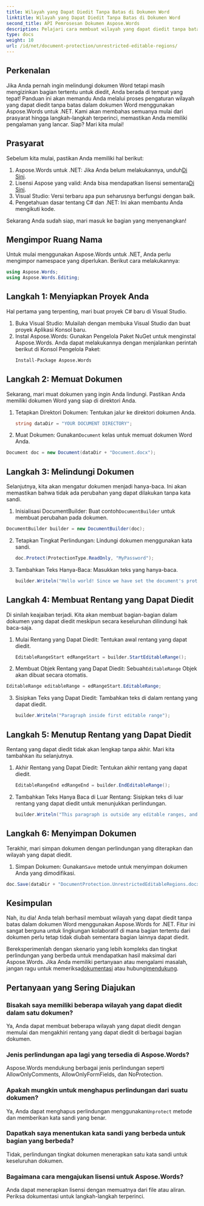 ```yaml
---
title: Wilayah yang Dapat Diedit Tanpa Batas di Dokumen Word
linktitle: Wilayah yang Dapat Diedit Tanpa Batas di Dokumen Word
second_title: API Pemrosesan Dokumen Aspose.Words
description: Pelajari cara membuat wilayah yang dapat diedit tanpa batas dalam dokumen Word menggunakan Aspose.Words untuk .NET dengan panduan langkah demi langkah yang komprehensif ini.
type: docs
weight: 10
url: /id/net/document-protection/unrestricted-editable-regions/
---
```

## Perkenalan

Jika Anda pernah ingin melindungi dokumen Word tetapi masih mengizinkan bagian tertentu untuk diedit, Anda berada di tempat yang tepat! Panduan ini akan memandu Anda melalui proses pengaturan wilayah yang dapat diedit tanpa batas dalam dokumen Word menggunakan Aspose.Words untuk .NET. Kami akan membahas semuanya mulai dari prasyarat hingga langkah-langkah terperinci, memastikan Anda memiliki pengalaman yang lancar. Siap? Mari kita mulai!

## Prasyarat

Sebelum kita mulai, pastikan Anda memiliki hal berikut:

1.  Aspose.Words untuk .NET: Jika Anda belum melakukannya, unduh[Di Sini](https://releases.aspose.com/words/net/).
2.  Lisensi Aspose yang valid: Anda bisa mendapatkan lisensi sementara[Di Sini](https://purchase.aspose.com/temporary-license/).
3. Visual Studio: Versi terbaru apa pun seharusnya berfungsi dengan baik.
4. Pengetahuan dasar tentang C# dan .NET: Ini akan membantu Anda mengikuti kode.

Sekarang Anda sudah siap, mari masuk ke bagian yang menyenangkan!

## Mengimpor Ruang Nama

Untuk mulai menggunakan Aspose.Words untuk .NET, Anda perlu mengimpor namespace yang diperlukan. Berikut cara melakukannya:

```csharp
using Aspose.Words;
using Aspose.Words.Editing;
```

## Langkah 1: Menyiapkan Proyek Anda

Hal pertama yang terpenting, mari buat proyek C# baru di Visual Studio.

1. Buka Visual Studio: Mulailah dengan membuka Visual Studio dan buat proyek Aplikasi Konsol baru.
2. Instal Aspose.Words: Gunakan Pengelola Paket NuGet untuk menginstal Aspose.Words. Anda dapat melakukannya dengan menjalankan perintah berikut di Konsol Pengelola Paket:
   ```sh
   Install-Package Aspose.Words
   ```

## Langkah 2: Memuat Dokumen

Sekarang, mari muat dokumen yang ingin Anda lindungi. Pastikan Anda memiliki dokumen Word yang siap di direktori Anda.

1. Tetapkan Direktori Dokumen: Tentukan jalur ke direktori dokumen Anda.
   ```csharp
   string dataDir = "YOUR DOCUMENT DIRECTORY";
   ```
2.  Muat Dokumen: Gunakan`Document` kelas untuk memuat dokumen Word Anda.
   ```csharp
   Document doc = new Document(dataDir + "Document.docx");
   ```

## Langkah 3: Melindungi Dokumen

Selanjutnya, kita akan mengatur dokumen menjadi hanya-baca. Ini akan memastikan bahwa tidak ada perubahan yang dapat dilakukan tanpa kata sandi.

1.  Inisialisasi DocumentBuilder: Buat contoh`DocumentBuilder` untuk membuat perubahan pada dokumen.
   ```csharp
   DocumentBuilder builder = new DocumentBuilder(doc);
   ```
2. Tetapkan Tingkat Perlindungan: Lindungi dokumen menggunakan kata sandi.
   ```csharp
   doc.Protect(ProtectionType.ReadOnly, "MyPassword");
   ```
3. Tambahkan Teks Hanya-Baca: Masukkan teks yang hanya-baca.
   ```csharp
   builder.Writeln("Hello world! Since we have set the document's protection level to read-only, we cannot edit this paragraph without the password.");
   ```

## Langkah 4: Membuat Rentang yang Dapat Diedit

Di sinilah keajaiban terjadi. Kita akan membuat bagian-bagian dalam dokumen yang dapat diedit meskipun secara keseluruhan dilindungi hak baca-saja.

1. Mulai Rentang yang Dapat Diedit: Tentukan awal rentang yang dapat diedit.
   ```csharp
   EditableRangeStart edRangeStart = builder.StartEditableRange();
   ```
2.  Membuat Objek Rentang yang Dapat Diedit: Sebuah`EditableRange` Objek akan dibuat secara otomatis.
   ```csharp
   EditableRange editableRange = edRangeStart.EditableRange;
   ```
3. Sisipkan Teks yang Dapat Diedit: Tambahkan teks di dalam rentang yang dapat diedit.
   ```csharp
   builder.Writeln("Paragraph inside first editable range");
   ```

## Langkah 5: Menutup Rentang yang Dapat Diedit

Rentang yang dapat diedit tidak akan lengkap tanpa akhir. Mari kita tambahkan itu selanjutnya.

1. Akhir Rentang yang Dapat Diedit: Tentukan akhir rentang yang dapat diedit.
   ```csharp
   EditableRangeEnd edRangeEnd = builder.EndEditableRange();
   ```
2. Tambahkan Teks Hanya Baca di Luar Rentang: Sisipkan teks di luar rentang yang dapat diedit untuk menunjukkan perlindungan.
   ```csharp
   builder.Writeln("This paragraph is outside any editable ranges, and cannot be edited.");
   ```

## Langkah 6: Menyimpan Dokumen

Terakhir, mari simpan dokumen dengan perlindungan yang diterapkan dan wilayah yang dapat diedit.

1.  Simpan Dokumen: Gunakan`Save` metode untuk menyimpan dokumen Anda yang dimodifikasi.
   ```csharp
   doc.Save(dataDir + "DocumentProtection.UnrestrictedEditableRegions.docx");
   ```

## Kesimpulan

Nah, itu dia! Anda telah berhasil membuat wilayah yang dapat diedit tanpa batas dalam dokumen Word menggunakan Aspose.Words for .NET. Fitur ini sangat berguna untuk lingkungan kolaboratif di mana bagian tertentu dari dokumen perlu tetap tidak diubah sementara bagian lainnya dapat diedit. 

 Bereksperimenlah dengan skenario yang lebih kompleks dan tingkat perlindungan yang berbeda untuk mendapatkan hasil maksimal dari Aspose.Words. Jika Anda memiliki pertanyaan atau mengalami masalah, jangan ragu untuk memeriksa[dokumentasi](https://reference.aspose.com/words/net/) atau hubungi[mendukung](https://forum.aspose.com/c/words/8).

## Pertanyaan yang Sering Diajukan

### Bisakah saya memiliki beberapa wilayah yang dapat diedit dalam satu dokumen?
Ya, Anda dapat membuat beberapa wilayah yang dapat diedit dengan memulai dan mengakhiri rentang yang dapat diedit di berbagai bagian dokumen.

### Jenis perlindungan apa lagi yang tersedia di Aspose.Words?
Aspose.Words mendukung berbagai jenis perlindungan seperti AllowOnlyComments, AllowOnlyFormFields, dan NoProtection.

### Apakah mungkin untuk menghapus perlindungan dari suatu dokumen?
 Ya, Anda dapat menghapus perlindungan menggunakan`Unprotect` metode dan memberikan kata sandi yang benar.

### Dapatkah saya menentukan kata sandi yang berbeda untuk bagian yang berbeda?
Tidak, perlindungan tingkat dokumen menerapkan satu kata sandi untuk keseluruhan dokumen.

### Bagaimana cara mengajukan lisensi untuk Aspose.Words?
Anda dapat menerapkan lisensi dengan memuatnya dari file atau aliran. Periksa dokumentasi untuk langkah-langkah terperinci.

